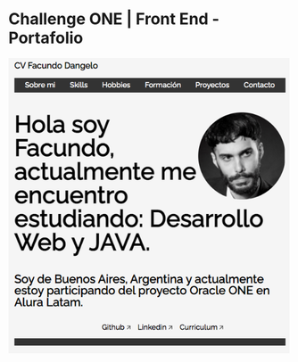 # Challenge ONE | Front End -  Portafolio

<p align="center">
     <img width="600" heigth="600" src="./assets/print.png">
</p>
